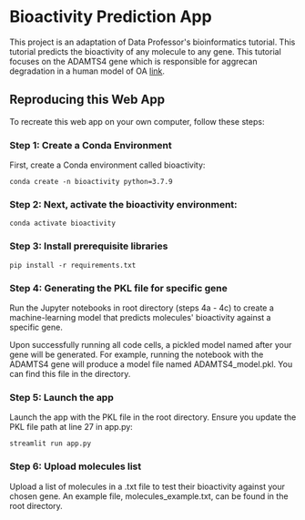 # Bioactivity Prediction App
This project is an adaptation of Data Professor's bioinformatics tutorial. This tutorial predicts the bioactivity of any molecule to any gene. This tutorial focuses on the ADAMTS4 gene which is responsible for aggrecan degradation in a human model of OA [link](https://pubmed.ncbi.nlm.nih.gov/21815191/). 

## Reproducing this Web App
To recreate this web app on your own computer, follow these steps:

### Step 1: Create a Conda Environment
First, create a Conda environment called bioactivity:
```
conda create -n bioactivity python=3.7.9
```
### Step 2: Next, activate the bioactivity environment:
```
conda activate bioactivity
```
### Step 3: Install prerequisite libraries
```
pip install -r requirements.txt
```

### Step 4: Generating the PKL file for specific gene
Run the Jupyter notebooks in root directory (steps 4a - 4c) to create a machine-learning model that predicts molecules' bioactivity against a specific gene.

Upon successfully running all code cells, a pickled model named after your gene will be generated. For example, running the notebook with the ADAMTS4 gene will produce a model file named ADAMTS4_model.pkl. You can find this file in the directory.

### Step 5: Launch the app
Launch the app with the PKL file in the root directory. Ensure you update the PKL file path at line 27 in app.py:

```
streamlit run app.py
```

### Step 6: Upload molecules list
Upload a list of molecules in a .txt file to test their bioactivity against your chosen gene. An example file, molecules_example.txt, can be found in the root directory.
